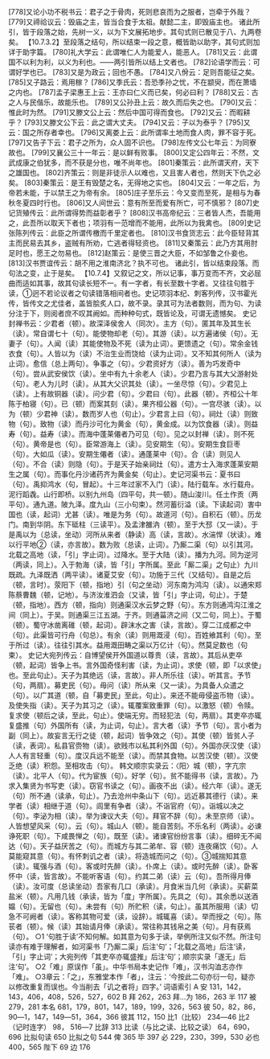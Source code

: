 <!-- { "loadSidebar": true } -->
[778]又论小功不税书云：君子之于骨肉，死则悲哀而为之服者，岂牵于外哉？
[779]又禘祫议云：毁庙之主，皆当合食于太祖。献懿二主，即毁庙主也。
诸此所引，皆于段落之始，先树一义，以为下文展拓地步。其句式则已散见于八、九两卷矣。
【10.7.3.2】至段落之结句，所以结束一段之意，概皆助以助字，其句式则加详于助字篇。
[780]礼大学云：此谓唯仁人为能爱人，能恶人。
[781]又云：此谓国不以利为利，以义为利也。——两引皆所以结上文者也。
[782]论语学而云：可谓好学也已。
[783]又是为政云；回也不愚。
[784]又八佾云：足则吾能征之矣。
[785]又子路云：焉用稼？
[786]又季氏云：吾恐季孙之忧，不在颛臾，而在萧墙之内也。
[787]孟子梁惠王上云：王亦曰仁义而已矣，何必曰利？
[788]又云：古之人与民偕乐，故能乐也。
[789]又公孙丑上云：故久而后失之也。
[790]又云：惟此时为然。
[791]又滕文公上云：然后中国可得而食也。
[792]又云：而暇耕乎？
[793]又滕文公下云：此之谓大丈夫。
[794]又云：子以为泰乎？
[795]又云：国之所存者幸也。
[796]又离娄上云：此所谓率土地而食人肉，罪不容于死。
[797]又告子下云：君子之所为，众人固不识也。
[798]左传文公七年云：为同寮故也。
[799]又襄公三十一年云：是以鲜有败事。
[800]又定公四年云：不然，文武成康之伯犹多，而不获是分也，唯不尚年也。
[801]秦策云：此所谓天府，天下之雄国也。
[802]齐策云：则是非徒示人以难也，又且害人者也，然则天下仇之必矣。
[803]秦策云：是王有毁楚之名，无得地之实也。
[804]又云：一年之后，为帝若未能，于以禁王之为帝有余。
[805]庄子至乐云：今又变而至死，是相与为春秋冬夏四时行也。
[806]又人间世云：意有所至而爱有所亡，可不慎邪？
[807]史记货殖传云：此所谓得势而益彰者乎？
[808]汉书高帝纪云：三者皆人杰，吾能用之，此吾所以取天下者也；项羽有一范增而不能用，此所以为我禽也。
[809]史记张陈列传云：此臣之所谓传檄而千里定者也。
[810]汉书食货志云：此今臣轻背其主而民易去其乡，盗贼有所劝，亡逃者得轻资也。
[811]又秦策云：此乃方其用肘足时也，愿王之勿易也。
[812]赵策云：是使三晋之大臣，不如邹鲁之仆妾也。
[813]汉书贾谊传云：胡不用之淮南济北？执不可也。
诸此引，皆以结束段落。而句法之变，止于是矣。
【10.7.4】又叙记之文，所以记事，事万变而不齐，文必屈曲而适如其事，故其句读长短不一。有一字者，有长至数十字者。又往往句胜于读，①迥不若论议者之句读错落相间者也。史记项羽本纪、刺客列传，汉书霍光传，皆传文之尤佳者，盖皆脍炙人口，故不录。录其可为法者数则，而为句、为读分注于下，则阅者庶不叹其阙如。而种种句式，既皆论及，可谓无遗憾矣。
史记封禅书云：少君者（顿）。故深泽侯舍人（同次）。主方（句）。匿其年及其生长（读）。常自谓七十（句）。能使物却老（句）。其游（读）。以方遍诸侯（句）。无妻子（句）。人闻（读）其能使物及不死（读为止词）。更馈遗之（句）。常余金钱衣食（句）。人皆以为（读）不治生业而饶给（读为止词）。又不知其何所人（读为止词）。愈信（总上两句）。争事之（句）。少君资好方（读）。善为巧发奇中（句）。尝从武安侯饮（读）。坐中有九十余老人（读）。少君乃言与其大父游射处（句）。老人为儿时（读）。从其大父识其处（读）。一坐尽惊（句）。少君见上（读）。上有故铜器（读）。问少君（句）。少君曰（句）。此器（顿）。齐桓公十年陈于柏寝（句）。已（顿）而案其刻（读）。果齐桓公器（句）。一宫尽骇（读）。以为（顿）少君神（读）。数而岁人也（句止）。少君言上曰（句）。祠灶（读）则致物（句）。致物（读）而丹沙可化为黄金（句），黄金成。以为饮食器（读）。则益寿（句）。益寿（读）。而海中蓬莱僊者乃可见（句）。见之以封禅（读）。则不死（句）。黄帝是也（句）。臣常游海上（读）。见安期生（句）。安期生食巨枣（句）。大如瓜（读）。安期生僊者（读）。通蓬莱中（句）。合（读）则见人（句）。不合（读）则隐（句）。于是天子始亲祠灶（句）。遣方士入海求蓬莱安期生之属（句）。而事化丹沙诸药齐为黄金矣（句止）。史记河渠书云：夏书曰（句）。禹抑鸿水（句，冒起）。十三年过家不入门（读）。陆行载车。水行载舟。泥行蹈毳。山行即桥。以别九州岛（四平句，共一顿）。随山浚川。任土作贡（两平句）。通九道。陂九泽。度九山（三小句束）。然河蓄衍溢（读。下读起词）害中国也（读，起词）尤甚（读）。唯是为务（句）。故道河（句）。自积石（顿）。历龙门。南到华阴。东下砥柱（三读平）。及孟津雒汭（顿）。至于大邳（又一读）。于是禹以为（总读，坐动）河所从来者（静读）高（读，言故）。水湍悍（状读）。难以行平地②（读，亦言故）。数为败（总读，止词）。乃厮二渠（句）以引其河。北载之高地（读，「引」字止词）。过降水。至于大陆（读）。播为九河。同为逆河（两读，同上）。入于勃海（读，皆「引」字所属。至此「厮二渠」之句止）九川既疏。九泽既洒（两平读）。诸夏艾安（句）。功施于三代（又结句）。自是之后（顿，言时）。荥阳下（顿，指地）引（句之坐动）河东南为鸿沟（读）。以通宋郑陈蔡曹魏（顿，记地）。与济汝淮泗会（又读，皆「引」字止词，句止）。于楚（顿，指地）。西方（顿，指向）则通渠汉水云梦之野（句）。东方则通鸿沟江淮之间（同上）。于吴。则通渠三江五湖。于齐。则通菑济之间（又二句，同上）。于蜀（顿）。蜀守冰凿离碓（顿，起词）。辟沫水之害（读，言故）。穿二江成都之中（句）。此渠皆可行舟（句总）。有余（读）则用溉浸（句）。百姓飨其利（句）。至于所过（读）。往往引其水。益用溉田畴之渠以万亿计（句）。然莫足数也（句束）。
史记大宛列传云：自博望侯开外国道以尊贵（读，言故）。其后从吏卒（顿，起词）皆争上书。言外国奇怪利害（读，为止词）。求使（顿，即「以求使」也。至此句止）。天子为其绝远（读，言故）。非人所乐往（读）。听其言。予节（句，两扇）。募吏民（句）。毋问（读）所从来（又一读）。为具备人众遣之（句）。以广其道（顿，自「募吏民」至此，句止）。来还不能毋侵盗币物（读）。及使失指（读）。天子为其习之（读）。辄覆案致重罪（句）。以激怒（顿）令赎。复求使（顿后之读，至此，句止）。使端无穷。而轻犯法（句，两扇）。其吏卒亦辄复盛推（句）外国所有（读，为止词，句止）。言大者（读）予节（句）。言小者为副（同上）。故妄言无行之徒（顿，起词）皆争效之（句）。其使（顿）皆贫人子（读，表词）。私县官赍物（读）。欲贱市以私其利外国（句）。外国亦厌汉使（读）人人有言轻重（句）。度汉兵远不能至（读）。而禁其食物。以苦汉使（顿）。汉使乏绝（读）积怨。至相攻击（句）。
韩文顺宗实录云：〈阳〉城（顿），字亢宗（读）。北平人（句）。代为宦族（句）。好学（句）。贫不能得书（读，言故）。乃求入集贤为书写吏（读）。窃官书读之（句）。画夜不出（读）。经六年（读）。遂无（句）所不通（读承，句止）。乃去沧州中条山下（句）。远近慕其德行（读）。来学者（读）相继于道（句）。闾里有争者（读）。不诣官府（句）。诣城以决之（句）。李泌为相（读）。举为谏议大夫（句）。拜官不辞（句）。未至京师（读）。人皆想望风采（句）。云（句）。城山人（顿）。能自苦刻。不乐名利（两读）。必谏诤死职（句）。下咸畏惮之（句）。既至（读）。诸谏官纷纷言事（读）。细碎无不闻达（句）。天子益厌苦之（句）。而城方与其二弟牟、容（顿）连夜痛饮（句）。人莫能窥其意（句）。有怀刺讥之者（读）。将造城而问之（句）。③城揣知其意（读）。辄强与酒（句）。客或时先醉（读）。仆席上（读）。或时先醉（读）。卧客怀中（读，皆言故）。不能听客语（句）。约其二弟（读）云（句）。吾所得月俸（读）。汝可度（总读坐动）吾家有几口（承读）。月食米当几何（承读）。买薪菜盐米（顿）。凡用几钱（承读，皆为「度」字所属）。先具之（句）。其余悉以送酒媪（句）。无留也（句）。未尝有（句）所贮积（读，句止）。虽其所服用（读）切急不可阙者（读）。客称其物可爱（读，设辞）。城辄喜（读）。举而授之（句）。陈苌者（顿）。候（读）其始请月俸（承读）。常往称其钱帛之美（句）。月有获焉（句）。
○1 ‘句胜于读’不知何解。如其意为句多于读，举例所注又似不然。所注句读亦有难于理解者，如河渠书「乃厮二渠」后注‘句’；「北载之高地」后注‘读，「引」字止词’；大宛列传「其吏卒亦辄盛推」后注‘句’；顺宗实录「遂无」后注‘句’。
○2「难」原误作「虽」。中华书局本史记作「难」，汉书沟洫志亦作「难」。
○3章云：「之」，东雅堂本作「者」，注云：‘今按此二句亦衍一句，疑亦以修改重复而误也。今当削去「讥之者将」四字。’
词语索引
A
安   131，142，143，406，408，526，527，602
B
拜  262，263
拜…为  186，263
半  117
被  279，281
本名  681，179，801，147，189，199，326，563
彼   50，82，86，90―1，147，149―51，364，366
彼其  112，150
比1（比较） 234―46
比2（记时连字）  98，   516―7
比辞  313
比读（与比之读、比较之读）  64，690，696
比拟句读   650
比拟之句   544
俾	365
毕	397
必	229，230，399，530
必也  400，565
陛下  69
边	176
